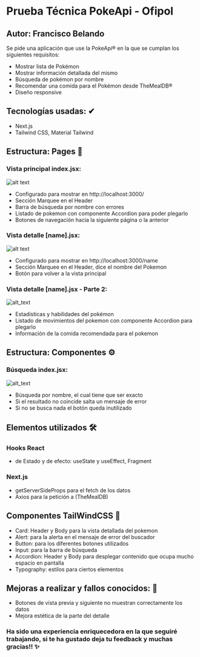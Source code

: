 # Prueba Técnica PokeApi - Ofipol
## Autor: Francisco Belando 
Se pide una aplicación que use la PokeApi® en la que se cumplan los siguientes requisitos:
- Mostrar lista de Pokémon
- Mostrar información detallada del mismo
- Búsqueda de pokémon por nombre
- Recomendar una comida para el Pokémon desde TheMealDB®
- Diseño responsive

## Tecnologías usadas: ✔
- Next.js
- Tailwind CSS, Material Tailwind

## Estructura: Pages 📖
### Vista principal index.jsx:
![alt text](https://i.gyazo.com/694d20b98399746d3532333fae6d20af.png)
- Configurado para mostrar en http://localhost:3000/
- Sección Marquee en el Header 
- Barra de búsqueda por nombre con errores 
- Listado de pokemon con componente Accordion para poder plegarlo 
- Botones de navegación hacia la siguiente página o la anterior

### Vista detalle [name].jsx:
![alt text](https://i.gyazo.com/5978dc1fabd6f65a8bbc68201d3d3f5e.png)
- Configurado para mostrar en http://localhost:3000/name
- Sección Marquee en el Header, dice el nombre del Pokemon
- Botón para volver a la vista principal
### Vista detalle [name].jsx - Parte 2:
![alt_text](https://i.gyazo.com/ca599bababeec5ada40626d86fc3a054.png)
- Estadísticas y habilidades del pokémon
- Listado de movimientos del pokemon con componente Accordion para plegarlo
- Información de la comida recomendada para el pokemon

## Estructura: Componentes ⚙
### Búsqueda index.jsx:
![alt_text](https://i.gyazo.com/74bec1e68a67b4ab6b7b39cd2c875c61.png)
- Búsqueda por nombre, el cual tiene que ser exacto
- Si el resultado no coincide salta un mensaje de error
- Si no se busca nada el botón queda inutilizado

## Elementos utilizados 🛠
### Hooks React
- de Estado y de efecto: useState y useEffect, Fragment
### Next.js
- getServerSideProps para el fetch de los datos
- Axios para la petición a (TheMealDB)

## Componentes TailWindCSS 🎨
- Card: Header y Body para la vista detallada del pokemon
- Alert: para la alerta en el mensaje de error del buscador
- Button: para los diferentes botones utilizados
- Input: para la barra de búsqueda
- Accordion: Header y Body para desplegar contenido que ocupa mucho espacio en pantalla
- Typography: estilos para ciertos elementos

## Mejoras a realizar y fallos conocidos: 📌
- Botones de vista previa y siguiente no muestran correctamente los datos 
- Mejora estética de la parte del detalle

### Ha sido una experiencia enriquecedora en la que seguiré trabajando, si te ha gustado deja tu feedback y muchas gracias!! ✨
